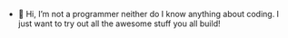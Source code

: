 - 👋 Hi, I’m not a programmer neither do I know anything about coding. I just want to try out all the awesome stuff you all build! 
